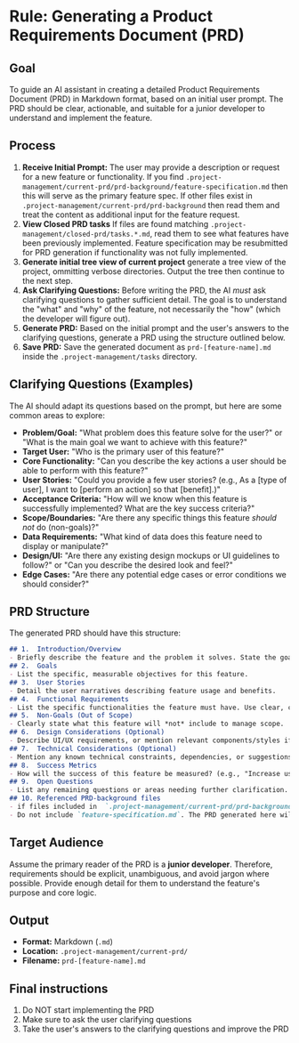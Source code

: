 # Rule: Generating a Product Requirements Document (PRD)

## Goal

To guide an AI assistant in creating a detailed Product Requirements Document (PRD) in Markdown format, based on an initial user prompt. The PRD should be clear, actionable, and suitable for a junior developer to understand and implement the feature.

## Process

1.  **Receive Initial Prompt:** The user may provide a description or request for a new feature or functionality. If you find `.project-management/current-prd/prd-background/feature-specification.md` then this will serve as the primary feature spec.  If other files exist in `.project-management/current-prd/prd-background` then read them and treat the content as additional input for the feature request.
2.  **View Closed PRD tasks** If files are found matching `.project-management/closed-prd/tasks.*.md`, read them to see what features have been previously implemented.  Feature specification may be resubmitted for PRD generation if functionality was not fully implemented.
3.  **Generate initial tree view of current project** generate a tree view of the project, ommitting verbose directories.  Output the tree then continue to the next step.
4.  **Ask Clarifying Questions:** Before writing the PRD, the AI *must* ask clarifying questions to gather sufficient detail. The goal is to understand the "what" and "why" of the feature, not necessarily the "how" (which the developer will figure out).
5.  **Generate PRD:** Based on the initial prompt and the user's answers to the clarifying questions, generate a PRD using the structure outlined below.
6.  **Save PRD:** Save the generated document as `prd-[feature-name].md` inside the `.project-management/tasks` directory.

## Clarifying Questions (Examples)

The AI should adapt its questions based on the prompt, but here are some common areas to explore:

*   **Problem/Goal:** "What problem does this feature solve for the user?" or "What is the main goal we want to achieve with this feature?"
*   **Target User:** "Who is the primary user of this feature?"
*   **Core Functionality:** "Can you describe the key actions a user should be able to perform with this feature?"
*   **User Stories:** "Could you provide a few user stories? (e.g., As a [type of user], I want to [perform an action] so that [benefit].)"
*   **Acceptance Criteria:** "How will we know when this feature is successfully implemented? What are the key success criteria?"
*   **Scope/Boundaries:** "Are there any specific things this feature *should not* do (non-goals)?"
*   **Data Requirements:** "What kind of data does this feature need to display or manipulate?"
*   **Design/UI:** "Are there any existing design mockups or UI guidelines to follow?" or "Can you describe the desired look and feel?"
*   **Edge Cases:** "Are there any potential edge cases or error conditions we should consider?"

## PRD Structure

The generated PRD should have this structure:
```markdown
## 1.  Introduction/Overview
- Briefly describe the feature and the problem it solves. State the goal.
## 2.  Goals
- List the specific, measurable objectives for this feature.
## 3.  User Stories
- Detail the user narratives describing feature usage and benefits.
## 4.  Functional Requirements
- List the specific functionalities the feature must have. Use clear, concise language (e.g., "The system must allow users to repair a weapon."). Number these requirements.
## 5.  Non-Goals (Out of Scope)
- Clearly state what this feature will *not* include to manage scope.
## 6.  Design Considerations (Optional)
- Describe UI/UX requirements, or mention relevant components/styles if applicable. 
## 7.  Technical Considerations (Optional)
- Mention any known technical constraints, dependencies, or suggestions (e.g., "Should integrate with the existing architecture").
## 8.  Success Metrics
- How will the success of this feature be measured? (e.g., "Increase user engagement by 10%", "Reduce support tickets related to X").
## 9.  Open Questions
- List any remaining questions or areas needing further clarification.
## 10. Referenced PRD-background files
- if files included in  `.project-management/current-prd/prd-background` contain focused and specific guidance, reference the file (full file path) here with a description of what it describes
- Do not include `feature-specification.md`. The PRD generated here will suffice as the source of truth for this feature once generated.
```
## Target Audience

Assume the primary reader of the PRD is a **junior developer**. Therefore, requirements should be explicit, unambiguous, and avoid jargon where possible. Provide enough detail for them to understand the feature's purpose and core logic.

## Output

*   **Format:** Markdown (`.md`)
*   **Location:** `.project-management/current-prd/`
*   **Filename:** `prd-[feature-name].md`

## Final instructions

1. Do NOT start implementing the PRD
2. Make sure to ask the user clarifying questions
3. Take the user's answers to the clarifying questions and improve the PRD
